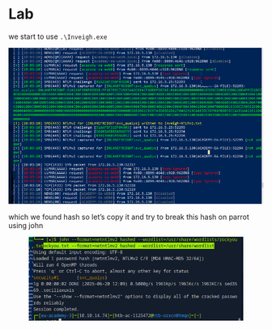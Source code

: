 # Lab

we start to use `.\Inveigh.exe`

![image.png](<../../../../../.gitbook/assets/image (33).png>)

which we found hash so let’s copy it and try to break this hash on parrot using john

<figure><img src="../../../../../.gitbook/assets/image 1 (18).png" alt=""><figcaption></figcaption></figure>
